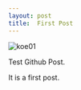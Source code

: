```yaml
---
layout: post
title:  First Post
---
```


![koe01](/images/koe1.jpg)

Test Github Post.

It is a first post.
